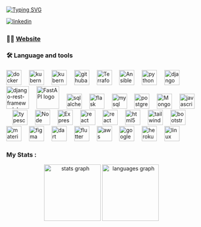###

[![Typing SVG](https://readme-typing-svg.demolab.com?font=Fira+Code&size=30&pause=1000&color=0CF709&vCenter=true&width=1000&height=60&lines=Hello+World+%F0%9F%91%8B+I+am+Gad+Ongoro)](https://git.io/typing-svg)

<a href="https://www.linkedin.com/in/gad-ongoro-4a31b4215/" target="_blank">
<img src="https://img.shields.io/badge/linkedin-%231E77B5.svg?&style=for-the-badge&logo=linkedin&logoColor=white" alt=linkedin style="margin-bottom: 5px;" />
</a>

###

###

<h3 align="left">👩‍💻  <a href='https://gadongoro.vercel.app/'>Website</a></h3>

###

<h3 align="left">🛠 Language and tools</h3>

###

<div align="left">
<!-- docker -->
  <img 
    src="https://cdn.jsdelivr.net/gh/devicons/devicon/icons/docker/docker-original.svg" 
    height="40" 
    alt="docker logo"  
  />
  <img width="12" />
<!-- kubernetes -->
  <img 
    src="https://cdn.jsdelivr.net/gh/devicons/devicon@latest/icons/kubernetes/kubernetes-original.svg" 
    height='40'
    alt="kubernetes logo"
  />
  <img width="12" />
<!-- Helm -->
  <img 
    src="https://cdn.jsdelivr.net/gh/devicons/devicon@latest/icons/helm/helm-original.svg" 
    height='40'
    alt="kubernetes logo"
  />
  <img width="12" />
<!-- githubactions -->
  <img
    src="https://cdn.jsdelivr.net/gh/devicons/devicon@latest/icons/githubactions/githubactions-original.svg" 
    height='40'
    alt="githubactions logo"
  />
  <img width="12" />
<!-- Terraform -->
  <img
    src="https://cdn.jsdelivr.net/gh/devicons/devicon@latest/icons/terraform/terraform-original-wordmark.svg"
    height='40'
    alt="Terraform logo"
  />
  <img width="12" />
<!-- Ansible -->
  <img
    src="https://cdn.jsdelivr.net/gh/devicons/devicon@latest/icons/ansible/ansible-original-wordmark.svg"
    height='40'
    alt="Ansible logo"
  />
  <img width="12" />
<!-- python -->
  <img 
    src="https://cdn.jsdelivr.net/gh/devicons/devicon/icons/python/python-original.svg" 
    height="40" 
    alt="python logo"  
  />
  <img width="12" />
<!-- django -->
  <img 
    src="https://cdn.jsdelivr.net/gh/devicons/devicon/icons/django/django-plain.svg" 
    height="40" 
    alt="django logo"  
  />
  <img width="12" />
<!-- django-rest-framework -->
  <img 
    src="https://cdn.jsdelivr.net/gh/devicons/devicon@latest/icons/djangorest/djangorest-original-wordmark.svg" 
    height="60" 
    alt="django-rest-framework logo"  
  />
  <img width="12" />
<!-- FastAPI -->
  <img 
    src="https://cdn.jsdelivr.net/gh/devicons/devicon@latest/icons/fastapi/fastapi-plain-wordmark.svg" 
    height="60" 
    alt="FastAPI logo"  
  />
  <img width="12" />
<!-- sqlalchemy -->
  <img 
    src="https://cdn.jsdelivr.net/gh/devicons/devicon/icons/sqlalchemy/sqlalchemy-original.svg" 
    height="40" 
    alt="sqlalchemy logo"  
  />
  <img width="12" />
<!-- flask -->
  <img 
    src="https://cdn.jsdelivr.net/gh/devicons/devicon/icons/flask/flask-original.svg" 
    height="40" 
    alt="flask logo"  
  />
  <img width="12" />
<!-- mysql -->
  <img 
    src="https://cdn.jsdelivr.net/gh/devicons/devicon/icons/mysql/mysql-original.svg" 
    height="40" 
    alt="mysql logo"  
  />
  <img width="12" />
<!-- postgresql -->
  <img 
    src="https://cdn.jsdelivr.net/gh/devicons/devicon/icons/postgresql/postgresql-original.svg" 
    height="40" 
    alt="postgresql logo"  
  />
  <img width="12" />
<!-- MongoDB -->
  <img 
    src="https://cdn.jsdelivr.net/gh/devicons/devicon@latest/icons/mongodb/mongodb-original-wordmark.svg" 
    height="40" 
    alt="MongoDB logo"  
  />
  <img width="12" />
<!-- javascript -->
  <img 
    src="https://cdn.jsdelivr.net/gh/devicons/devicon/icons/javascript/javascript-original.svg" 
    height="40" 
    alt="javascript logo"  
  />
  <img width="12" />
<!-- typescript -->
  <img 
    src="https://cdn.jsdelivr.net/gh/devicons/devicon/icons/typescript/typescript-original.svg" 
    height="40" 
    alt="typescript logo"  
  />
  <img width="12" />
<!-- Node -->
  <img 
    src="https://cdn.jsdelivr.net/gh/devicons/devicon@latest/icons/nodejs/nodejs-original.svg" 
    height="40" 
    alt="Node logo"  
  />
  <img width="12" />
<!-- Express -->
  <img 
    src="https://cdn.jsdelivr.net/gh/devicons/devicon@latest/icons/express/express-original.svg" 
    height="40" 
    alt="Express logo"  
  />
  <img width="12" />
<!-- react -->
  <img 
    src="https://cdn.jsdelivr.net/gh/devicons/devicon/icons/react/react-original.svg" 
    height="40" 
    alt="react logo"  
  />
  <img width="12" />
<!-- Next.js -->
  <img 
    src="https://cdn.jsdelivr.net/gh/devicons/devicon/icons/nextjs/nextjs-original.svg" 
    height="40" 
    alt="react logo"  
  />
  <img width="12" />
<!-- html5 -->
  <img 
    src="https://cdn.jsdelivr.net/gh/devicons/devicon/icons/html5/html5-original.svg" 
    height="40" 
    alt="html5 logo"  
  />
  <img width="12" />
<!-- tailwindcss -->
  <img 
    src="https://cdn.jsdelivr.net/gh/devicons/devicon@latest/icons/tailwindcss/tailwindcss-original.svg"
    height="40" 
    alt="tailwindcss logo"  
  />
  <img width="12" />
<!-- bootstrap -->
  <img 
    src="https://cdn.jsdelivr.net/gh/devicons/devicon/icons/bootstrap/bootstrap-original.svg" 
    height="40" 
    alt="bootstrap logo"  
  />
  <img width="12" />
<!-- materialui -->
  <img 
    src="https://cdn.jsdelivr.net/gh/devicons/devicon/icons/materialui/materialui-original.svg" 
    height="40" 
    alt="materialui logo"  
  />
  <img width="12" />
<!-- figma -->
  <img 
    src="https://cdn.jsdelivr.net/gh/devicons/devicon/icons/figma/figma-original.svg" 
    height="40" 
    alt="figma logo"  
  />
  <img width="12" />
<!-- dart -->
  <img 
    src="https://cdn.jsdelivr.net/gh/devicons/devicon/icons/dart/dart-original.svg" 
    height="40" 
    alt="dart logo"  
  />
  <img width="12" />
<!-- flutter -->
  <img 
    src="https://cdn.jsdelivr.net/gh/devicons/devicon/icons/flutter/flutter-original.svg" 
    height="40" 
    alt="flutter logo"  
  />
  <img width="12" />
<!-- aws -->
  <img 
    src="https://cdn.jsdelivr.net/gh/devicons/devicon@latest/icons/amazonwebservices/amazonwebservices-plain-wordmark.svg" 
    height="40" 
    alt="aws logo" 
  />
  <img width="12" />
<!-- googlecloud -->
  <img 
    src="https://cdn.jsdelivr.net/gh/devicons/devicon/icons/googlecloud/googlecloud-original.svg" 
    height="40" 
    alt="googlecloud logo"  
  />
  <img width="12" />
<!-- heroku -->
  <img 
    src="https://cdn.jsdelivr.net/gh/devicons/devicon/icons/heroku/heroku-original.svg" 
    height="40" 
    alt="heroku logo"  
  />
  <img width="12" />
<!-- linux -->
  <img 
    src="https://cdn.jsdelivr.net/gh/devicons/devicon/icons/linux/linux-original.svg" 
    height="40" 
    alt="linux logo"  
  />
  <img width="12" />
</div>

###

<h3 align="left">My Stats :</h3>

<div align="center">
  <img src="https://github-readme-stats.vercel.app/api?username=Gad-Ongoro&hide_title=false&hide_rank=false&show_icons=true&include_all_commits=true&count_private=true&disable_animations=false&theme=dracula&locale=en&hide_border=false" height="150" alt="stats graph"  />
  <img src="https://github-readme-stats.vercel.app/api/top-langs?username=Gad-Ongoro&locale=en&hide_title=false&layout=compact&card_width=320&langs_count=5&theme=dracula&hide_border=false" height="150" alt="languages graph"  />
</div>

###